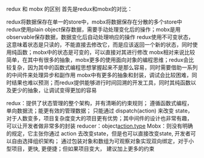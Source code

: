 <!--
 * @Author: rockyWu
 * @Date: 2020-07-24 13:45:43
 * @Description: 
 * @LastEditors: rockyWu
 * @LastEditTime: 2020-07-24 13:45:44
--> 
redux 和 mobx 的区别
首先是redux和mobx的对比：

redux将数据保存在单一的store中，mobx将数据保存在分散的多个store中
redux使用plain object保存数据，需要手动处理变化后的操作；mobx是用observable保存数据，数据变化后自动处理响应的操作
redux使用不可变状态，这意味着状态是只读的，不能直接去修改它，而是应该返回一个新的状态，同时使用纯函数；mobx中的状态是可变的，可以直接对其进行修改
mobx相对来说比较简单，在其中有很多的抽象，mobx更多的使用面向对象的编程思维；redux会比较复杂，因为其中的函数式编程思想掌握起来不是那么容易，同时需要借助一系列的中间件来处理异步和副作用
mobx中有更多的抽象和封装，调试会比较困难，同时结果也难以预测；而redux提供能够进行时间回溯的开发工具，同时其纯函数以及更少的抽象，让调试变得更加的容易

redux：提供了状态管理的整个架构，并有清晰的约束规则； 遵循函数式编程， 单向数据流；能更有效的管理数据；
	   只能通过 dispatch(action) 来改变 state， 对于人数变多，项目复杂度变大的项目更有优势；其中间件的设计也非常有趣， 可以让开发者做非常多的封装
	   reducer：object[action.type]()
Mobx：则没有明确的规定，它主张你通过 action 去改变state，但是也可以直接改变state, 开发者可以自由选择组织架构；
      通过包装对象和数组为可观察对象实现双向绑定，对于小型项目，更快, 更便捷；但如果项目变大， 建议加上更多的约束